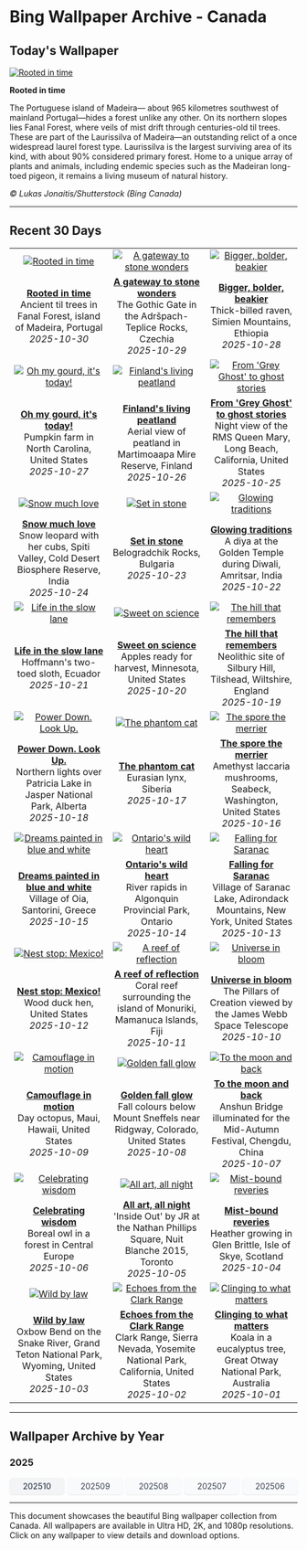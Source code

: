 # Bing Wallpaper Archive - Canada

## Today's Wallpaper

[![Rooted in time](https://www.bing.com/th?id=OHR.FanalForest_EN-CA8761843503_UHD.jpg&pid=hp&w=2560)](https://bing.codexun.com/ca/detail/20251030)

**Rooted in time**

The Portuguese island of Madeira— about 965 kilometres southwest of mainland Portugal—hides a forest unlike any other. On its northern slopes lies Fanal Forest, where veils of mist drift through centuries-old til trees. These are part of the Laurissilva of Madeira—an outstanding relict of a once widespread laurel forest type. Laurissilva is the largest surviving area of its kind, with about 90% considered primary forest. Home to a unique array of plants and animals, including endemic species such as the Madeiran long-toed pigeon, it remains a living museum of natural history.

*© Lukas Jonaitis/Shutterstock (Bing Canada)*

---

## Recent 30 Days

| | | |
|:---:|:---:|:---:|
| [![Rooted in time](https://www.bing.com/th?id=OHR.FanalForest_EN-CA8761843503_UHD.jpg&pid=hp&w=2560)](https://bing.codexun.com/ca/detail/20251030) | [![A gateway to stone wonders](https://www.bing.com/th?id=OHR.TepliceRocks_EN-CA8722965195_UHD.jpg&pid=hp&w=2560)](https://bing.codexun.com/ca/detail/20251029) | [![Bigger, bolder, beakier](https://www.bing.com/th?id=OHR.AfricanRaven_EN-CA8669356398_UHD.jpg&pid=hp&w=2560)](https://bing.codexun.com/ca/detail/20251028) | 
| **[Rooted in time](https://bing.codexun.com/ca/detail/20251030)**<br>Ancient til trees in Fanal Forest, island of Madeira, Portugal<br>*2025-10-30* | **[A gateway to stone wonders](https://bing.codexun.com/ca/detail/20251029)**<br>The Gothic Gate in the Adršpach-Teplice Rocks, Czechia<br>*2025-10-29* | **[Bigger, bolder, beakier](https://bing.codexun.com/ca/detail/20251028)**<br>Thick-billed raven, Simien Mountains, Ethiopia<br>*2025-10-28* | 
| [![Oh my gourd, it's today!](https://www.bing.com/th?id=OHR.PumpkinFarm_EN-CA8630828267_UHD.jpg&pid=hp&w=2560)](https://bing.codexun.com/ca/detail/20251027) | [![Finland's living peatland](https://www.bing.com/th?id=OHR.MartimoaapaFinland_EN-CA8581468611_UHD.jpg&pid=hp&w=2560)](https://bing.codexun.com/ca/detail/20251026) | [![From 'Grey Ghost' to ghost stories](https://www.bing.com/th?id=OHR.QueenMary_EN-CA8541079316_UHD.jpg&pid=hp&w=2560)](https://bing.codexun.com/ca/detail/20251025) | 
| **[Oh my gourd, it's today!](https://bing.codexun.com/ca/detail/20251027)**<br>Pumpkin farm in North Carolina, United States<br>*2025-10-27* | **[Finland's living peatland](https://bing.codexun.com/ca/detail/20251026)**<br>Aerial view of peatland in Martimoaapa Mire Reserve, Finland<br>*2025-10-26* | **[From 'Grey Ghost' to ghost stories](https://bing.codexun.com/ca/detail/20251025)**<br>Night view of the RMS Queen Mary, Long Beach, California, United States<br>*2025-10-25* | 
| [![Snow much love](https://www.bing.com/th?id=OHR.SnowLeopard_EN-CA8504425279_UHD.jpg&pid=hp&w=2560)](https://bing.codexun.com/ca/detail/20251024) | [![Set in stone](https://www.bing.com/th?id=OHR.BulgariaRocks_EN-CA8455831888_UHD.jpg&pid=hp&w=2560)](https://bing.codexun.com/ca/detail/20251023) | [![Glowing traditions](https://www.bing.com/th?id=OHR.DiyaDiwali_EN-CA8413413710_UHD.jpg&pid=hp&w=2560)](https://bing.codexun.com/ca/detail/20251022) | 
| **[Snow much love](https://bing.codexun.com/ca/detail/20251024)**<br>Snow leopard with her cubs, Spiti Valley, Cold Desert Biosphere Reserve, India<br>*2025-10-24* | **[Set in stone](https://bing.codexun.com/ca/detail/20251023)**<br>Belogradchik Rocks, Bulgaria<br>*2025-10-23* | **[Glowing traditions](https://bing.codexun.com/ca/detail/20251022)**<br>A diya at the Golden Temple during Diwali, Amritsar, India<br>*2025-10-22* | 
| [![Life in the slow lane](https://www.bing.com/th?id=OHR.HoffmansSloth_EN-CA8355906230_UHD.jpg&pid=hp&w=2560)](https://bing.codexun.com/ca/detail/20251021) | [![Sweet on science](https://www.bing.com/th?id=OHR.AppleHarvest_EN-CA8300580215_UHD.jpg&pid=hp&w=2560)](https://bing.codexun.com/ca/detail/20251020) | [![The hill that remembers](https://www.bing.com/th?id=OHR.SilburyHill_EN-CA8140895314_UHD.jpg&pid=hp&w=2560)](https://bing.codexun.com/ca/detail/20251019) | 
| **[Life in the slow lane](https://bing.codexun.com/ca/detail/20251021)**<br>Hoffmann's two-toed sloth, Ecuador<br>*2025-10-21* | **[Sweet on science](https://bing.codexun.com/ca/detail/20251020)**<br>Apples ready for harvest, Minnesota, United States<br>*2025-10-20* | **[The hill that remembers](https://bing.codexun.com/ca/detail/20251019)**<br>Neolithic site of Silbury Hill, Tilshead, Wiltshire, England<br>*2025-10-19* | 
| [![Power Down. Look Up.](https://www.bing.com/th?id=OHR.JasperFestival_EN-CA8017450155_UHD.jpg&pid=hp&w=2560)](https://bing.codexun.com/ca/detail/20251018) | [![The phantom cat](https://www.bing.com/th?id=OHR.SiberianLynx_EN-CA2838247165_UHD.jpg&pid=hp&w=2560)](https://bing.codexun.com/ca/detail/20251017) | [![The spore the merrier](https://www.bing.com/th?id=OHR.AmethystLaccaria_EN-CA2561600829_UHD.jpg&pid=hp&w=2560)](https://bing.codexun.com/ca/detail/20251016) | 
| **[Power Down. Look Up.](https://bing.codexun.com/ca/detail/20251018)**<br>Northern lights over Patricia Lake in Jasper National Park, Alberta<br>*2025-10-18* | **[The phantom cat](https://bing.codexun.com/ca/detail/20251017)**<br>Eurasian lynx, Siberia<br>*2025-10-17* | **[The spore the merrier](https://bing.codexun.com/ca/detail/20251016)**<br>Amethyst laccaria mushrooms, Seabeck, Washington, United States<br>*2025-10-16* | 
| [![Dreams painted in blue and white](https://www.bing.com/th?id=OHR.OiaSantorini_EN-CA2309047812_UHD.jpg&pid=hp&w=2560)](https://bing.codexun.com/ca/detail/20251015) | [![Ontario's wild heart](https://www.bing.com/th?id=OHR.AlgonParkOnt_EN-CA8810326454_UHD.jpg&pid=hp&w=2560)](https://bing.codexun.com/ca/detail/20251014) | [![Falling for Saranac](https://www.bing.com/th?id=OHR.SaranacLake_EN-CA8587691019_UHD.jpg&pid=hp&w=2560)](https://bing.codexun.com/ca/detail/20251013) | 
| **[Dreams painted in blue and white](https://bing.codexun.com/ca/detail/20251015)**<br>Village of Oia, Santorini, Greece<br>*2025-10-15* | **[Ontario's wild heart](https://bing.codexun.com/ca/detail/20251014)**<br>River rapids in Algonquin Provincial Park, Ontario<br>*2025-10-14* | **[Falling for Saranac](https://bing.codexun.com/ca/detail/20251013)**<br>Village of Saranac Lake, Adirondack Mountains, New York, United States<br>*2025-10-13* | 
| [![Nest stop: Mexico!](https://www.bing.com/th?id=OHR.WoodDuckHen_EN-CA8442966636_UHD.jpg&pid=hp&w=2560)](https://bing.codexun.com/ca/detail/20251012) | [![A reef of reflection](https://www.bing.com/th?id=OHR.MonurikiFiji_EN-CA8167749404_UHD.jpg&pid=hp&w=2560)](https://bing.codexun.com/ca/detail/20251011) | [![Universe in bloom](https://www.bing.com/th?id=OHR.WebbPillars_EN-CA8021988309_UHD.jpg&pid=hp&w=2560)](https://bing.codexun.com/ca/detail/20251010) | 
| **[Nest stop: Mexico!](https://bing.codexun.com/ca/detail/20251012)**<br>Wood duck hen, United States<br>*2025-10-12* | **[A reef of reflection](https://bing.codexun.com/ca/detail/20251011)**<br>Coral reef surrounding the island of Monuriki, Mamanuca Islands, Fiji<br>*2025-10-11* | **[Universe in bloom](https://bing.codexun.com/ca/detail/20251010)**<br>The Pillars of Creation viewed by the James Webb Space Telescope<br>*2025-10-10* | 
| [![Camouflage in motion](https://www.bing.com/th?id=OHR.OctopusCyanea_EN-CA7864486363_UHD.jpg&pid=hp&w=2560)](https://bing.codexun.com/ca/detail/20251009) | [![Golden fall glow](https://www.bing.com/th?id=OHR.RidgwayAspens_EN-CA7717329977_UHD.jpg&pid=hp&w=2560)](https://bing.codexun.com/ca/detail/20251008) | [![To the moon and back](https://www.bing.com/th?id=OHR.AnshunBridge_EN-CA7553942511_UHD.jpg&pid=hp&w=2560)](https://bing.codexun.com/ca/detail/20251007) | 
| **[Camouflage in motion](https://bing.codexun.com/ca/detail/20251009)**<br>Day octopus, Maui, Hawaii, United States<br>*2025-10-09* | **[Golden fall glow](https://bing.codexun.com/ca/detail/20251008)**<br>Fall colours below Mount Sneffels near Ridgway, Colorado, United States<br>*2025-10-08* | **[To the moon and back](https://bing.codexun.com/ca/detail/20251007)**<br>Anshun Bridge illuminated for the Mid-Autumn Festival, Chengdu, China<br>*2025-10-07* | 
| [![Celebrating wisdom](https://www.bing.com/th?id=OHR.TeacherOwl_EN-CA7173344502_UHD.jpg&pid=hp&w=2560)](https://bing.codexun.com/ca/detail/20251006) | [![All art, all night](https://www.bing.com/th?id=OHR.InsideOutNB_EN-CA6818912564_UHD.jpg&pid=hp&w=2560)](https://bing.codexun.com/ca/detail/20251005) | [![Mist-bound reveries](https://www.bing.com/th?id=OHR.SkyeHeather_EN-CA6782703552_UHD.jpg&pid=hp&w=2560)](https://bing.codexun.com/ca/detail/20251004) | 
| **[Celebrating wisdom](https://bing.codexun.com/ca/detail/20251006)**<br>Boreal owl in a forest in Central Europe<br>*2025-10-06* | **[All art, all night](https://bing.codexun.com/ca/detail/20251005)**<br>'Inside Out' by JR at the Nathan Phillips Square, Nuit Blanche 2015, Toronto<br>*2025-10-05* | **[Mist-bound reveries](https://bing.codexun.com/ca/detail/20251004)**<br>Heather growing in Glen Brittle, Isle of Skye, Scotland<br>*2025-10-04* | 
| [![Wild by law](https://www.bing.com/th?id=OHR.OxbowBend_EN-CA0110307953_UHD.jpg&pid=hp&w=2560)](https://bing.codexun.com/ca/detail/20251003) | [![Echoes from the Clark Range](https://www.bing.com/th?id=OHR.YosemiteClark_EN-CA9187443856_UHD.jpg&pid=hp&w=2560)](https://bing.codexun.com/ca/detail/20251002) | [![Clinging to what matters](https://www.bing.com/th?id=OHR.EucalyptusKoala_EN-CA8939050680_UHD.jpg&pid=hp&w=2560)](https://bing.codexun.com/ca/detail/20251001) | 
| **[Wild by law](https://bing.codexun.com/ca/detail/20251003)**<br>Oxbow Bend on the Snake River, Grand Teton National Park, Wyoming, United States<br>*2025-10-03* | **[Echoes from the Clark Range](https://bing.codexun.com/ca/detail/20251002)**<br>Clark Range, Sierra Nevada, Yosemite National Park, California, United States<br>*2025-10-02* | **[Clinging to what matters](https://bing.codexun.com/ca/detail/20251001)**<br>Koala in a eucalyptus tree, Great Otway National Park, Australia<br>*2025-10-01* | 


---

## Wallpaper Archive by Year

### 2025
<div style="display: grid; grid-template-columns: repeat(auto-fit, minmax(80px, 1fr)); gap: 6px; margin: 12px 0;">
<a href="https://bing.codexun.com/ca/archive/202510" style="padding: 6px 12px; font-size: 14px; border-radius: 6px; box-shadow: 0 1px 2px rgba(0,0,0,0.1); background-color: #f3f4f6; color: #374151; text-decoration: none; text-align: center; transition: background-color 0.2s ease; font-weight: 500;">202510</a>
<a href="https://bing.codexun.com/ca/archive/202509" style="padding: 6px 12px; font-size: 14px; border-radius: 6px; box-shadow: 0 1px 2px rgba(0,0,0,0.1); background-color: #f9fafb; color: #374151; text-decoration: none; text-align: center; transition: background-color 0.2s ease;">202509</a>
<a href="https://bing.codexun.com/ca/archive/202508" style="padding: 6px 12px; font-size: 14px; border-radius: 6px; box-shadow: 0 1px 2px rgba(0,0,0,0.1); background-color: #f9fafb; color: #374151; text-decoration: none; text-align: center; transition: background-color 0.2s ease;">202508</a>
<a href="https://bing.codexun.com/ca/archive/202507" style="padding: 6px 12px; font-size: 14px; border-radius: 6px; box-shadow: 0 1px 2px rgba(0,0,0,0.1); background-color: #f9fafb; color: #374151; text-decoration: none; text-align: center; transition: background-color 0.2s ease;">202507</a>
<a href="https://bing.codexun.com/ca/archive/202506" style="padding: 6px 12px; font-size: 14px; border-radius: 6px; box-shadow: 0 1px 2px rgba(0,0,0,0.1); background-color: #f9fafb; color: #374151; text-decoration: none; text-align: center; transition: background-color 0.2s ease;">202506</a>
</div>



---

This document showcases the beautiful Bing wallpaper collection from Canada. All wallpapers are available in Ultra HD, 2K, and 1080p resolutions. Click on any wallpaper to view details and download options.
